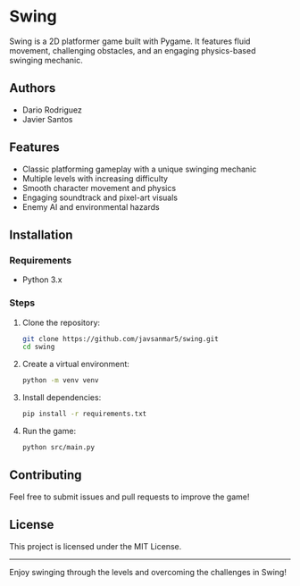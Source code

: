 # Swing

Swing is a 2D platformer game built with Pygame. It features fluid movement, challenging obstacles, and an engaging physics-based swinging mechanic.

## Authors
- Dario Rodriguez
- Javier Santos

## Features
- Classic platforming gameplay with a unique swinging mechanic
- Multiple levels with increasing difficulty
- Smooth character movement and physics
- Engaging soundtrack and pixel-art visuals
- Enemy AI and environmental hazards

## Installation
### Requirements
- Python 3.x

### Steps
1. Clone the repository:
   ```sh
   git clone https://github.com/javsanmar5/swing.git
   cd swing
   ```
2. Create a virtual environment:
    ```sh
    python -m venv venv
    ```
3. Install dependencies:
   ```sh
   pip install -r requirements.txt
   ```
3. Run the game:
   ```sh
   python src/main.py
   ```

## Contributing
Feel free to submit issues and pull requests to improve the game!

## License
This project is licensed under the MIT License.

---
Enjoy swinging through the levels and overcoming the challenges in Swing!


